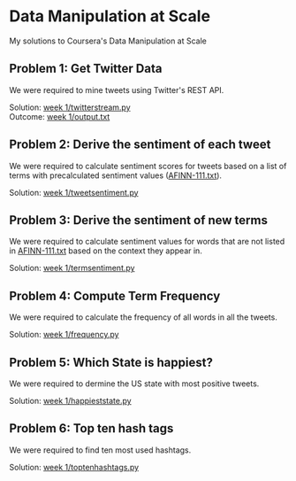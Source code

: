 # Data Manipulation at Scale
My solutions to Coursera's Data Manipulation at Scale

## Problem 1: Get Twitter Data

We were required to mine tweets using Twitter's REST API.

Solution: [week 1/twitterstream.py](https://github.com/jon-gunnar/data-manipulation-at-scale/blob/master/week%201/twitterstream.py)  
Outcome: [week 1/output.txt](https://github.com/jon-gunnar/data-manipulation-at-scale/blob/master/week%201/output.txt)

## Problem 2: Derive the sentiment of each tweet

We were required to calculate sentiment scores for tweets based on a list of terms with precalculated sentiment values ([AFINN-111.txt](https://github.com/jon-gunnar/data-manipulation-at-scale/blob/master/week%201/AFINN-111.txt)).

Solution: [week 1/tweetsentiment.py](https://github.com/jon-gunnar/data-manipulation-at-scale/blob/master/week%201/tweetsentiment.py)  

## Problem 3: Derive the sentiment of new terms

We were required to calculate sentiment values for words that are not listed in [AFINN-111.txt](https://github.com/jon-gunnar/data-manipulation-at-scale/blob/master/week%201/AFINN-111.txt) based on the context they appear in.

Solution: [week 1/termsentiment.py](https://github.com/jon-gunnar/data-manipulation-at-scale/blob/master/week%201/termsentiment.py)

## Problem 4: Compute Term Frequency

We were required to calculate the frequency of all words in all the tweets.

Solution: [week 1/frequency.py](https://github.com/jon-gunnar/data-manipulation-at-scale/blob/master/week%201/frequency.py)

## Problem 5: Which State is happiest?

We were required to dermine the US state with most positive tweets.

Solution: [week 1/happieststate.py](https://github.com/jon-gunnar/data-manipulation-at-scale/blob/master/week%201/happieststate.py)

## Problem 6: Top ten hash tags

We were required to find ten most used hashtags.

Solution: [week 1/toptenhashtags.py](https://github.com/jon-gunnar/data-manipulation-at-scale/blob/master/week%201/toptenhashtags.py)
